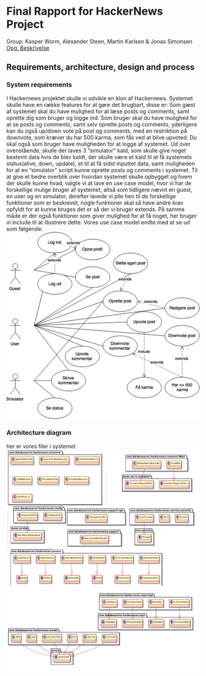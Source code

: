 # Final Rapport for HackerNews Project
Group: Kasper Worm, Alexander Steen, Martin Karlsen & Jonas Simonsen
<br>
[Opg. Beskrivelse](https://github.com/datsoftlyngby/soft2017fall-lsd-teaching-material/blob/master/assignments/08-Project_report.md)

## Requirements, architecture, design and process
### System requirements
I Hackernews projektet skulle vi udvikle en klon af Hackernews. Systemet skulle have en række features for at gøre det brugbart, disse er:
Som gæst af systemet skal du have mulighed for at læse posts og comments, samt oprette dig som bruger og logge ind.
Som bruger skal du have mulighed for at se posts og comments, samt selv oprette posts og comments, yderligere kan du også up/down vote på post og comments, med en restriktion på downvote, som kræver du har 500 karma, som fås ved at blive upvoted. Du skal også som bruger have muligheden for at logge af systemet.
Ud over ovenstående, skulle der laves 3 “simulator” kald, som skulle give noget bestemt data hvis de blev kaldt, der skulle være et kald til at få systemets status(alive, down, update), et til at få sidst inputtet data, samt muligheden for at en “simulator” script kunne oprette posts og comments i systemet.
Til at give et bedre overblik over hvordan systemet skulle opbygget og hvem der skulle kunne hvad, valgte vi at lave en use case model, hvor vi har de forskellige mulige bruger af systemet, altså som tidligere nævnt en guest, en user og en simulator, derefter lavede vi pile hen til de forskellige funktioner som er beskrevet, nogle funktioner skal så have andre krav opfyldt for at kunne bruges det er så der vi bruger extends. 
På samme måde er der også funktioner som giver mulighed for at få noget, her bruger vi include til at illustrere dette. Vores use case model endte med at se ud som følgende.
<br>
![use case model](https://github.com/Databasserne/HackerNews-Requirements/blob/master/Pictures/UseCaseDiagram.png)



### Architecture diagram
her er vores filer i systemet
![Class-Diagram](https://github.com/Databasserne/HackerNews-Requirements/blob/master/Pictures/class-diagram.png)


